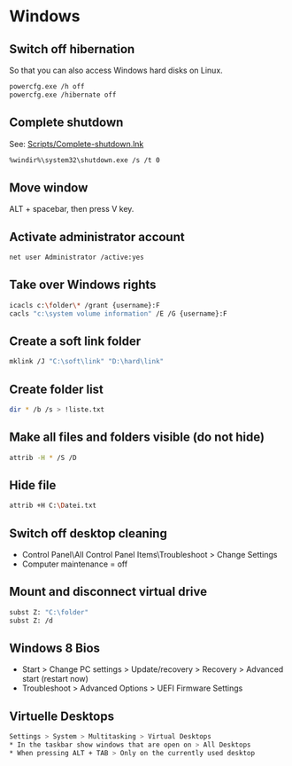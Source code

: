 # Windows

## Switch off hibernation

So that you can also access Windows hard disks on Linux.

```bash
powercfg.exe /h off
powercfg.exe /hibernate off
```

## Complete shutdown

See: [Scripts/Complete-shutdown.lnk](Scripts/Complete-shutdown.lnk)

```bash
%windir%\system32\shutdown.exe /s /t 0
```

## Move window

ALT + spacebar, then press V key.

## Activate administrator account

```bash
net user Administrator /active:yes
```

## Take over Windows rights

```bash
icacls c:\folder\* /grant {username}:F
cacls "c:\system volume information" /E /G {username}:F
```

## Create a soft link folder

```bash
mklink /J "C:\soft\link" "D:\hard\link"
```

## Create folder list

```bash
dir * /b /s > !liste.txt
```

## Make all files and folders visible (do not hide)

```bash
attrib -H * /S /D
```

## Hide file

```bash
attrib +H C:\Datei.txt
```

## Switch off desktop cleaning

* Control Panel\All Control Panel Items\Troubleshoot > Change Settings
* Computer maintenance = off

## Mount and disconnect virtual drive

```bash
subst Z: "C:\folder"
subst Z: /d
```

## Windows 8 Bios

* Start > Change PC settings > Update/recovery > Recovery > Advanced start (restart now)
* Troubleshoot > Advanced Options > UEFI Firmware Settings

## Virtuelle Desktops

```bash
Settings > System > Multitasking > Virtual Desktops
* In the taskbar show windows that are open on > All Desktops
* When pressing ALT + TAB > Only on the currently used desktop
```
